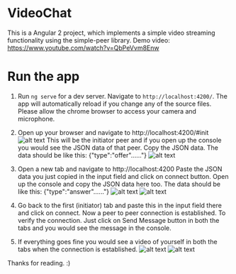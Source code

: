 # VideoChat

This is a Angular 2 project, which implements a simple video streaming functionality using the simple-peer library.
Demo video: https://www.youtube.com/watch?v=QbPeVvm8Enw

# Run the app

1. Run `ng serve` for a dev server. Navigate to `http://localhost:4200/`. The app will automatically reload if you change any of the source files. Please allow the chrome browser to access your camera and microphone.

2. Open up your browser and navigate to 
http://localhost:4200/#init
![alt text](http://www-scf.usc.edu/~liuxinyu/videochatss/ss1.png)
This will be the initiator peer and if you open up the console you would see the JSON data of that peer. Copy the JSON data.
The data should be like this: {"type":"offer"......"}
![alt text](http://www-scf.usc.edu/~liuxinyu/videochatss/ss3.png)



3. Open a new tab and navigate to 
http://localhost:4200
Paste the JSON data you just copied in the input field and click on connect button. Open up the console and copy the JSON data here too.
The data should be like this: {"type":"answer"......"}
![alt text](http://www-scf.usc.edu/~liuxinyu/videochatss/ss2.png)
![alt text](http://www-scf.usc.edu/~liuxinyu/videochatss/ss4.png)

4. Go back to the first (initiator) tab and paste this in the input field there and click on connect. Now a peer to peer connection is established. To verify the connection. Just click on Send Message button in both the tabs and you would see the message in the console.

5. If everything goes fine you would see a video of yourself in both the tabs when the connection is established.
![alt text](http://www-scf.usc.edu/~liuxinyu/videochatss/ss5.png)
![alt text](http://www-scf.usc.edu/~liuxinyu/videochatss/ss6.png)

Thanks for reading. :)
